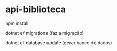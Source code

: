 ﻿# api-biblioteca

npm install

dotnet ef migrations (faz a migração)

dotnet ef database update (gerar banco de dados)

